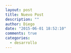 ```yaml
---
layout: post
title: Nuevo Post
description: ""
author: Diego
date: "2015-06-01 18:52:10"
comments: true
categories:
  - desarrollo
---
```

